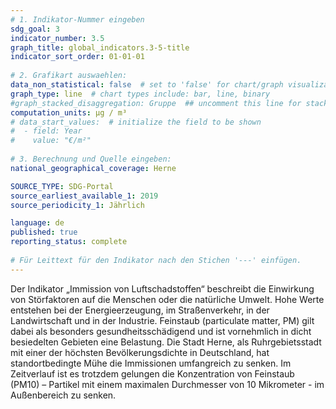 ```yaml
---
# 1. Indikator-Nummer eingeben 
sdg_goal: 3 
indicator_number: 3.5
graph_title: global_indicators.3-5-title
indicator_sort_order: 01-01-01
 
# 2. Grafikart auswaehlen: 
data_non_statistical: false  # set to 'false' for chart/graph visualization 
graph_type: line  # chart types include: bar, line, binary 
#graph_stacked_disaggregation: Gruppe  ## uncomment this line for stacked bars. eplace 'Geschlecht' with the field of aggregation. 
computation_units: µg / m³
# data_start_values:  # initialize the field to be shown  
#  - field: Year
#    value: "€/m²"
 
# 3. Berechnung und Quelle eingeben: 
national_geographical_coverage: Herne

SOURCE_TYPE: SDG-Portal
source_earliest_available_1: 2019
source_periodicity_1: Jährlich

language: de   
published: true 
reporting_status: complete
 
# Für Leittext für den Indikator nach den Stichen '---' einfügen. 
---
```

Der Indikator „Immission von Luftschadstoffen“ beschreibt die Einwirkung von Störfaktoren auf die Menschen oder die natürliche Umwelt. Hohe Werte entstehen bei der Energieerzeugung, im Straßenverkehr, in der Landwirtschaft und in der Industrie. Feinstaub (particulate matter, PM) gilt dabei als besonders gesundheitsschädigend und ist vornehmlich in dicht besiedelten Gebieten eine Belastung. Die Stadt Herne, als Ruhrgebietsstadt mit einer der höchsten Bevölkerungsdichte in Deutschland, hat standortbedingte Mühe die Immissionen umfangreich zu senken. Im Zeitverlauf ist es trotzdem gelungen die Konzentration von Feinstaub (PM10) – Partikel mit einem maximalen Durchmesser von 10 Mikrometer - im Außenbereich zu senken. <br>
